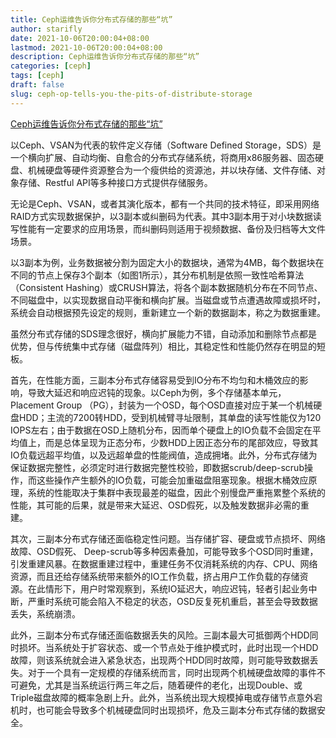 ```yaml
---
title: Ceph运维告诉你分布式存储的那些“坑”
author: starifly
date: 2021-10-06T20:00:04+08:00
lastmod: 2021-10-06T20:00:04+08:00
description: Ceph运维告诉你分布式存储的那些“坑”
categories: [ceph]
tags: [ceph]
draft: false
slug: ceph-op-tells-you-the-pits-of-distribute-storage
---
```


[Ceph运维告诉你分布式存储的那些“坑”](https://blog.csdn.net/liukuan73/article/details/114646644)

以Ceph、VSAN为代表的软件定义存储（Software Defined Storage，SDS）是一个横向扩展、自动均衡、自愈合的分布式存储系统，将商用x86服务器、固态硬盘、机械硬盘等硬件资源整合为一个瘦供给的资源池，并以块存储、文件存储、对象存储、Restful API等多种接口方式提供存储服务。

无论是Ceph、VSAN，或者其演化版本，都有一个共同的技术特征，即采用网络RAID方式实现数据保护，以3副本或纠删码为代表。其中3副本用于对小块数据读写性能有一定要求的应用场景，而纠删码则适用于视频数据、备份及归档等大文件场景。

以3副本为例，业务数据被分割为固定大小的数据块，通常为4MB，每个数据块在不同的节点上保存3个副本（如图1所示），其分布机制是依照一致性哈希算法（Consistent Hashing）或CRUSH算法，将各个副本数据随机分布在不同节点、不同磁盘中，以实现数据自动平衡和横向扩展。当磁盘或节点遭遇故障或损坏时，系统会自动根据预先设定的规则，重新建立一个新的数据副本，称之为数据重建。

虽然分布式存储的SDS理念很好，横向扩展能力不错，自动添加和删除节点都是优势，但与传统集中式存储（磁盘阵列）相比，其稳定性和性能仍然存在明显的短板。

首先，在性能方面，三副本分布式存储容易受到IO分布不均匀和木桶效应的影响，导致大延迟和响应迟钝的现象。以Ceph为例，多个存储基本单元，Placement Group （PG），封装为一个OSD，每个OSD直接对应于某一个机械硬盘HDD；主流的7200转HDD，受到机械臂寻址限制，其单盘的读写性能仅为120 IOPS左右；由于数据在OSD上随机分布，因而单个硬盘上的IO负载不会固定在平均值上，而是总体呈现为正态分布，少数HDD上因正态分布的尾部效应，导致其IO负载远超平均值，以及远超单盘的性能阀值，造成拥堵。此外，分布式存储为保证数据完整性，必须定时进行数据完整性校验，即数据scrub/deep-scrub操作，而这些操作产生额外的IO负载，可能会加重磁盘阻塞现象。根据木桶效应原理，系统的性能取决于集群中表现最差的磁盘，因此个别慢盘严重拖累整个系统的性能，其可能的后果，就是带来大延迟、OSD假死，以及触发数据非必需的重建。

其次，三副本分布式存储还面临稳定性问题。当存储扩容、硬盘或节点损坏、网络故障、OSD假死、 Deep-scrub等多种因素叠加，可能导致多个OSD同时重建，引发重建风暴。在数据重建过程中，重建任务不仅消耗系统的内存、CPU、网络资源，而且还给存储系统带来额外的IO工作负载，挤占用户工作负载的存储资源。在此情形下，用户时常观察到，系统IO延迟大，响应迟钝，轻者引起业务中断，严重时系统可能会陷入不稳定的状态，OSD反复死机重启，甚至会导致数据丢失，系统崩溃。

此外，三副本分布式存储还面临数据丢失的风险。三副本最大可抵御两个HDD同时损坏。当系统处于扩容状态、或一个节点处于维护模式时，此时出现一个HDD故障，则该系统就会进入紧急状态，出现两个HDD同时故障，则可能导致数据丢失。对于一个具有一定规模的存储系统而言，同时出现两个机械硬盘故障的事件不可避免，尤其是当系统运行两三年之后，随着硬件的老化，出现Double、或Triple磁盘故障的概率急剧上升。此外，当系统出现大规模掉电或存储节点意外宕机时，也可能会导致多个机械硬盘同时出现损坏，危及三副本分布式存储的数据安全。
